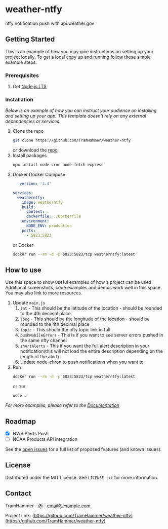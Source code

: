 # weather-ntfy
ntfy notification push with api.weather.gov

<!-- GETTING STARTED -->
## Getting Started

This is an example of how you may give instructions on setting up your project locally.
To get a local copy up and running follow these simple example steps.

### Prerequisites
1. Get [Node.js LTS](https://nodejs.org/en)
### Installation

_Below is an example of how you can instruct your audience on installing and setting up your app. This template doesn't rely on any external dependencies or services._

1. Clone the repo
   ```sh
   git clone https://github.com/TramHammer/weather-ntfy
   ```
   or download the [repo](https://github.com/TramHammer/weather-ntfy/releases/new)
2. Install packages
   ```sh
   npm install node-cron node-fetch express
   ```
3. Docker 
   Docker Compose
   ```yml
      version: '3.4'
   
   services:
     weatherntfy:
       image: weatherntfy
       build:
         context: .
         dockerfile: ./Dockerfile
       environment:
         NODE_ENV: production
       ports:
         - 5823:5823

   ```
   or Docker
   ```sh
   docker run --rm -d -p 5823:5823/tcp weatherntfy:latest 
   ```

<!-- USAGE EXAMPLES -->
## How to use

Use this space to show useful examples of how a project can be used. Additional screenshots, code examples and demos work well in this space. You may also link to more resources.

1. Update `main.js`
   1. `lat` - This should be the latitude of the location - should be rounded to the 4th decimal place
   2. `long` - This should be the longitude of the location - should be rounded to the 4th decimal place
   3. `topic` - This should the nfty topic link in full
   4. `pushMobileErrors` - This is if you want to see server errors pushed in the same nfty channel 
   5. `shortAlerts` - This if you want the full alert description in your notification(this will not load the entire description depending on the length of the alert)
   6. Update node-chron to push notifications when you want to
4. Run 
   ```sh
   docker run --rm -d -p 5823:5823/tcp weatherntfy:latest
   ```
   or run 
   ```sh
   node . 
   ```

_For more examples, please refer to the [Documentation](https://example.com)_



<!-- ROADMAP -->
## Roadmap
- [x] NWS Alerts Push
- [ ] NOAA Products API integration

See the [open issues](https://github.com/TramHammer/weather-ntfy/issues) for a full list of proposed features (and known issues).


<!-- LICENSE -->
## License

Distributed under the MIT License. See `LICENSE.txt` for more information.



<!-- CONTACT -->
## Contact

TramHammer - [@](@TramHammer) - email@example.com

Project Link: [https://github.com/TramHammer/weather-ntfy](https://github.com/TramHammer/weather-ntfy)

